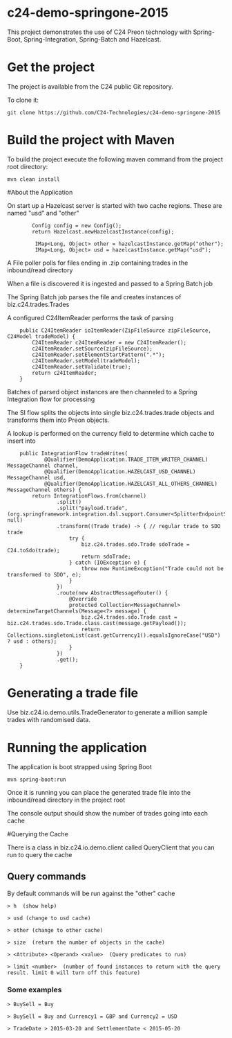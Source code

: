 # c24-demo-springone-2015

This project demonstrates the use of C24 Preon technology with Spring-Boot, Spring-Integration, Spring-Batch and Hazelcast.


# Get the project

The project is available from the C24 public Git repository.

To clone it:

``` git clone https://github.com/C24-Technologies/c24-demo-springone-2015 ```

# Build the project with Maven

To build the project execute the following maven command from the project root directory:

``` mvn clean install ```

#About the Application

On start up a Hazelcast server is started with two cache regions.
These are named "usd" and "other"

``` 
        Config config = new Config();
        return Hazelcast.newHazelcastInstance(config);
```

```
         IMap<Long, Object> other = hazelcastInstance.getMap("other");
         IMap<Long, Object> usd = hazelcastInstance.getMap("usd");
```

A File poller polls for files ending in .zip containing trades in the inbound/read directory

When a file is discovered it is ingested and passed to a Spring Batch job

The Spring Batch job parses the file and creates instances of biz.c24.trades.Trades

A configured C24ItemReader performs the task of parsing

```
    public C24ItemReader ioItemReader(ZipFileSource zipFileSource, C24Model tradeModel) {
        C24ItemReader c24ItemReader = new C24ItemReader();
        c24ItemReader.setSource(zipFileSource);
        c24ItemReader.setElementStartPattern(".*");
        c24ItemReader.setModel(tradeModel);
        c24ItemReader.setValidate(true);
        return c24ItemReader;
    }
```
Batches of parsed object instances are then channeled to a Spring Integration flow for processing

The SI flow splits the objects into single biz.c24.trades.trade objects and transforms them into Preon objects.

A lookup is performed on the currency field to determine which cache to insert into

```
    public IntegrationFlow tradeWrites(
            @Qualifier(DemoApplication.TRADE_ITEM_WRITER_CHANNEL) MessageChannel channel,
            @Qualifier(DemoApplication.HAZELCAST_USD_CHANNEL) MessageChannel usd,
            @Qualifier(DemoApplication.HAZELCAST_ALL_OTHERS_CHANNEL) MessageChannel others) {
        return IntegrationFlows.from(channel)
                .split()
                .split("payload.trade", (org.springframework.integration.dsl.support.Consumer<SplitterEndpointSpec<ExpressionEvaluatingSplitter>>) null)
                .transform((Trade trade) -> { // regular trade to SDO trade
                    try {
                        biz.c24.trades.sdo.Trade sdoTrade = C24.toSdo(trade);
                        return sdoTrade;
                    } catch (IOException e) {
                        throw new RuntimeException("Trade could not be transformed to SDO", e);
                    }
                })
                .route(new AbstractMessageRouter() {
                    @Override
                    protected Collection<MessageChannel> determineTargetChannels(Message<?> message) {
                        biz.c24.trades.sdo.Trade cast = biz.c24.trades.sdo.Trade.class.cast(message.getPayload());
                        return Collections.singletonList(cast.getCurrency1().equalsIgnoreCase("USD") ? usd : others);
                    }
                })
                .get();
    }
```

# Generating a trade file

Use biz.c24.io.demo.utils.TradeGenerator to generate a million sample trades with randomised data.

# Running the application

The application is boot strapped using Spring Boot

``` mvn spring-boot:run ```

Once it is running you can place the generated trade file into the inbound/read directory in the project root

The console output should show the number of trades going into each cache

#Querying the Cache

There is a class in biz.c24.io.demo.client called QueryClient that you can run to query the cache

## Query commands

By default commands will be run against the "other" cache
```
> h  (show help)

> usd (change to usd cache)

> other (change to other cache)

> size  (return the number of objects in the cache)

> <Attribute> <Operand> <value>  (Query predicates to run)

> limit <number>  (number of found instances to return with the query result. limit 0 will turn off this feature)
```
### Some examples
```
> BuySell = Buy

> BuySell = Buy and Currency1 = GBP and Currency2 = USD

> TradeDate > 2015-03-20 and SettlementDate < 2015-05-20
```
